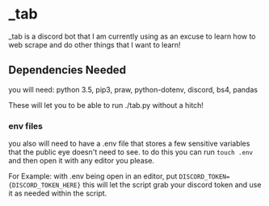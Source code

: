 # _tab #

_tab is a discord bot that I am currently using as an excuse to
learn how to web scrape and do other things that I want to learn!

## Dependencies Needed ##

you will need:
python 3.5,
pip3,
praw,
python-dotenv,
discord,
bs4,
pandas

These will let you to be able to run ./tab.py without a hitch!

### env files ###

you also will need to have a .env file that stores a few
sensitive variables that the public eye doesn't need to see.
to do this you can run `touch .env` and then open it with any
editor you please.

For Example:
with .env being open in an editor, put
`DISCORD_TOKEN={DISCORD_TOKEN_HERE}`
this will let the script grab your discord token and use it
as needed within the script.

